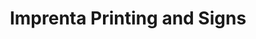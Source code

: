 ---
title: "Imprenta Printing and Signs"
url: /little-rock/imprenta-printing-and-signs/
shop: Kopieren
---